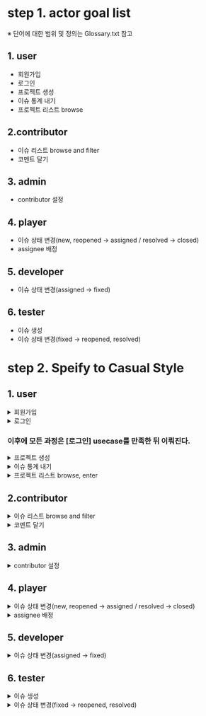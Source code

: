 # step 1. actor goal list
※ 단어에 대한 범위 및 정의는 Glossary.txt 참고
## 1. user
* 회원가입
* 로그인
* 프로젝트 생성
* 이슈 통계 내기
* 프로젝트 리스트 browse

## 2.contributor
* 이슈 리스트 browse and filter
* 코멘트 달기
  
## 3. admin
* contributor 설정
  
## 4. player
* 이슈 상태 변경(new, reopened -> assigned / resolved -> closed)
* assignee 배정
  
## 5. developer
* 이슈 상태 변경(assigned -> fixed)
  
## 6. tester
* 이슈 생성
* 이슈 상태 변경(fixed -> reopened, resolved)

# step 2. Speify to Casual Style
## 1. user
<details>
<summary>회원가입</summary>
  <ul>
    <li>Main Scenario</li>
    <p>
      1. 유저가 회원가입을 클릭하면 회원가입하는 장면으로 넘어간다. <br>
      2. 유저는 회원 가입 창에서 아이디랑 비밀번호를 입력한다. <br>
      3. 유저가 회원가입 완료 버튼을 누르면, 회원 가입이 된다. <br>
      (4. 가능하면 완료된 후, 로그인 창으로 다시 넘어간다) 
    </p>
    <li>Alternate Scenarios</li>
    <p>
      1-1. 회원 가입 장면으로 전환되지 않은 경우, 유저는 다시 회원가입을 클릭한다. <br>
      3-1. 유저가 입력한 정보가 검증에 실패할 경우, 재입력을 받는다. <br>
     (4-1) 회원가입이 끝나고 로그인 화면으로 넘어가지 않을 경우, 홈버튼을 따로 마련해 초기 화면으로 넘어갈 수 있도록 한다.
    </p>
    <li>Test</li>
      <p> 1) Boss Test </p>
      <p>
      boss test 해보기
      </p>
      <p> 2) EBP Test </p>
      <p>
      EBP test 해보기
      </p>
      <p> 3) Size Test </p>
      <p>
      Size test 해보기
      </p>
  </ul>
</details>

<details>
<summary>로그인</summary>
  <ul>
    <li>Main Scenario</li>
    <p>
      1. 사용자는 계정 정보를 입력한다. <br>
      2. 로그인 버튼을 누르면 다음 화면으로 변경된다.
    </p>
    <li>Alternate Scenarios</li>
    <p>
      2-1. 입력 정보가 검증에 실패할 경우, 로그인 실패를 알려준다.
    </p>
    <li>Test</li>
      <p> 1) Boss Test </p>
      <p>
      boss test 해보기
      </p>
      <p> 2) EBP Test </p>
      <p>
      EBP test 해보기
      </p>
      <p> 3) Size Test </p>
      <p>
      Size test 해보기
      </p>
  </ul>
</details>

### 이후에 모든 과정은 [로그인] usecase를 만족한 뒤 이뤄진다. ###

<details>
<summary>프로젝트 생성</summary>
<ul>
    <li>Main Scenario</li>
    <p>
      1. 유저는 프로젝트 생성을 클릭한다. <br>
      2. 팝업 창에(변경 가능) 프로젝트 정보들을 입력한다. <br>
      3. 유저는 모든 정보 입력을 완료하면, 프로젝트 생성 완료를 눌러 새 프로젝트를 만든다. 
    </p>
    <li>Alternate Scenarios</li>
    <p>
      3-1. 필수 정보들을 입력하지 않으면, 프로젝트 생성 완료가 되지 않는다.
    </p>
    <li>Test</li>
      <p> 1) Boss Test </p>
      <p>
      boss test 해보기
      </p>
      <p> 2) EBP Test </p>
      <p>
      EBP test 해보기
      </p>
      <p> 3) Size Test </p>
      <p>
      Size test 해보기
      </p>
  </ul>
</details>

<details>
<summary>이슈 통계 내기</summary>
<ul>
    (docs 기준 b-1은 시나리오 존재x) 로그인하고 바로 보여지는 화면에서 유저는 단위 시간 동안 올라온 프로젝트별 이슈 개수 통계를 확인할 수 있다. <br>
    <li>Main Scenario</li>
    <p>
      1. 유저가 통계를 보고자 하는 프로젝트를 클릭한다. <br>
      2. 유저는 프로젝트 내에서, 통계 확인 버튼을 누른다. <br>
      3. 새로 나타난 화면에는 통계 리스트가 존재하고, 통계 리스트 중 보고자 하는 통계를 누른다. <br>
      4. 화면의 빈 공간에서 디폴트 값이 들어간 매개변수 설정 칸과 디폴트로 그려진 그래프가 나타난다. <br>
      5. 사용자는 매개변수 입력 칸에 새로운 값을 설정하여, 원하는 통계 정보를 볼 수 있다. 
    </p>
    <li>Alternate Scenarios</li>
    <p>
      3-1. 통계 리스트가 비어있는 경우 새로고침을 통해 다시 로딩한다. <br>
      5-1. 사용자가 매개변수 입력 칸을 비워두거나, 선택하지 않는 경우 디폴트 매개변수 값이 들어간다. 
    </p>
    <li>Test</li>
      <p> 1) Boss Test </p>
      <p>
      boss test 해보기
      </p>
      <p> 2) EBP Test </p>
      <p>
      EBP test 해보기
      </p>
      <p> 3) Size Test </p>
      <p>
      Size test 해보기
      </p>
  </ul>
</details>

<details>
<summary>프로젝트 리스트 browse, enter</summary>
<ul>
  ※너무 단순해서 다른 usecase에 합치는 것도 고려해봐야할 듯(프로젝트 관리로 user한테 생성과 browse enter를 합친다던가) <br>
    <li>Main Scenario</li>
    <p>
      1. 로그인한 유저는 자신이 contributor로 해당한 모든 프로젝트의 리스트를 볼 수 있다. <br>
      2. 프로젝트를 클릭하면, 해당 프로젝트로 화면이 바뀐다.
    </p>
    <li>Alternate Scenarios</li>
    <p>
     2-1. 해당 프로젝트로 이동이 되지 않는 경우, 다시 한번 프로젝트를 클릭한다.
    </p>
    <li>Test</li>
      <p> 1) Boss Test </p>
      <p>
      boss test 해보기
      </p>
      <p> 2) EBP Test </p>
      <p>
      EBP test 해보기
      </p>
      <p> 3) Size Test </p>
      <p>
      Size test 해보기
      </p>
  </ul>
</details>

## 2.contributor
<details>
<summary>이슈 리스트 browse and filter</summary>
<ul>
    <li>Main Scenario</li>
    <p>
      1. 프로젝트 내부에서, contributor는 이슈 리스트를 볼 수 있다. <br>
      2. contributor는 원하는 이슈를 찾기 위해 이슈에 대한 필터를 설정할 수 있다. <br>
      3. 필터 설정 후, 검색을 누르면 해당하는 이슈들만 모아놓은 이슈 리스트가 보여진다.
    </p>
    <li>Alternate Scenarios</li>
    <p>
      1.1, 3.1. 이슈가 하나도 업을 경우, 빈 리스트를 보게 된다.<br>
      2-1. 아무것도 설정하지 않은 경우, 디폴트로 모든 이슈를 보여준다.
    </p>
    <li>Test</li>
      <p> 1) Boss Test </p>
      <p>
      boss test 해보기
      </p>
      <p> 2) EBP Test </p>
      <p>
      EBP test 해보기
      </p>
      <p> 3) Size Test </p>
      <p>
      Size test 해보기
      </p>
  </ul>
</details>

<details>
<summary>코멘트 달기</summary>
<ul>
    <li>Main Scenario</li>
    <p>
      1. [프로젝트 browse enter] usecase를 통해 프로젝트에 들어간다.<br>
      2. 프로젝트에 들어간 contributor는 이슈 리스트에서 이슈를 클릭해서 이슈의 상세정보 및 이슈에 달린 코멘트를 확인할 수 있다.<br>
      3. contributor는 해당 이슈에 코멘트를 작성할 수 있다. 
    </p>
    <li>Alternate Scenarios</li>
    <p>
      3-1. 코멘트의 필수 정보를 채우지 않은 경우, 코멘트가 작성되지 않는다.
    </p>
    <li>Test</li>
      <p> 1) Boss Test </p>
      <p>
      boss test 해보기
      </p>
      <p> 2) EBP Test </p>
      <p>
      EBP test 해보기
      </p>
      <p> 3) Size Test </p>
      <p>
      Size test 해보기
      </p>
  </ul>
</details>

## 3. admin
<details>
<summary>contributor 설정</summary>
<ul>
    <li>Main Scenario</li>
    <p>
      1. 유저는 자신이 생성한 프로젝트(자신이 admin 권한을 갖는 프로젝트)에서 설정으로 들어간다<br>
      2. 검색을 통해 권한을 주고자 하는 유저를 찾을 수 있다. <br>
      3. tester, developer, player의 권한을 다른 유저에게 주거나 회수할 수 있다. <br>
      (의논 : 설정 버튼 따로 생성?)
    </p>
    <li>Alternate Scenarios</li>
    <p>
      2-1. 검색한 유저가 존재하지 않는 경우, 빈 리스트를 보게 된다. 
    </p>
    <li>Test</li>
      <p> 1) Boss Test </p>
      <p>
      boss test 해보기
      </p>
      <p> 2) EBP Test </p>
      <p>
      EBP test 해보기
      </p>
      <p> 3) Size Test </p>
      <p>
      Size test 해보기
      </p>
  </ul>
</details>

## 4. player
<details>
<summary>이슈 상태 변경(new, reopened -> assigned / resolved -> closed)</summary>
1. Main Scenario
2. Alternate Scenarios
3. Test
  - Boss Test
  - EBP Test
  - Size Test
</details>

<details>
<summary>assignee 배정</summary>
1. Main Scenario
2. Alternate Scenarios
3. Test
  - Boss Test
  - EBP Test
  - Size Test
</details>
  
## 5. developer
<details>
<summary>이슈 상태 변경(assigned -> fixed)</summary>
1. Main Scenario
2. Alternate Scenarios
3. Test
  - Boss Test
  - EBP Test
  - Size Test
</details>
  
## 6. tester
<details>
<summary>이슈 생성</summary>
1. Main Scenario
2. Alternate Scenarios
3. Test
  - Boss Test
  - EBP Test
  - Size Test
</details>

<details>
<summary>이슈 상태 변경(fixed -> reopened, resolved)</summary>
1. Main Scenario
2. Alternate Scenarios
3. Test
  - Boss Test
  - EBP Test
  - Size Test
</details>
